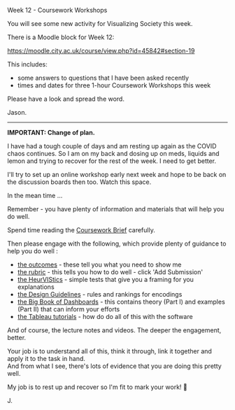 Week 12 - Coursework Workshops

You will see some new activity for Visualizing Society this week.

There is a Moodle block for Week 12:

https://moodle.city.ac.uk/course/view.php?id=45842#section-19

This includes:

- some answers to questions that I have been asked recently
- times and dates for three 1-hour Coursework Workshops this week

Please have a look and spread the word.

Jason.

---

**IMPORTANT: Change of plan.**

I have had a tough couple of days and am resting up again as the COVID chaos continues.
So I am on my back and dosing up on meds, liquids and lemon and trying to recover for the rest of the week.
I need to get better.

I'll try to set up an online workshop early next week and hope to be back on the discussion boards then too.
Watch this space.

In the mean time ...

Remember - you have plenty of information and materials that will help you do well.

Spend time reading the [Coursework Brief](https://moodle.city.ac.uk/pluginfile.php/3030288/mod_assign/introattachment/0/sg2047.coursework2023.task2.v1.pdf?forcedownload=1) carefully.

Then please engage with the following, which provide plenty of guidance to help you do well :

- [the outcomes](https://moodle.city.ac.uk/mod/page/view.php?id=2381578) - these tell you what you need to show me
- [the rubric](https://moodle.city.ac.uk/mod/assign/view.php?id=2541440) - this tells you how to do well - click 'Add Submission'
- [the HeurVIStics](https://moodle.city.ac.uk/mod/url/view.php?id=2381648) - simple tests that give you a framing for you explanations
- [the Design Guidelines](https://moodle.city.ac.uk/mod/resource/view.php?id=2381642) - rules and rankings for encodings
- [the Big Book of Dashboards](https://rl.talis.com/3/city/items/535E9DE8-194F-A3E2-7490-341696F2265B.html?lang=en) - this contains theory (Part I) and examples (Part II) that can inform your efforts
- [the Tableau tutorials](https://moodle.city.ac.uk/mod/page/view.php?id=2381591) - how do do all of this with the software

And of course, the lecture notes and videos.
The deeper the engagement, better.

Your job is to understand all of this, think it through, link it together and apply it to the task in hand.<br/>
And from what I see, there's lots of evidence that you are doing this pretty well.

My job is to rest up and recover so I'm fit to mark your work!
🤒

J.
